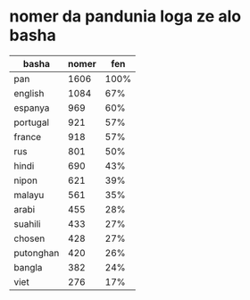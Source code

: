 # nomer da pandunia loga ze alo basha

| basha | nomer | fen |
|-------|-------|-----|
| pan | 1606 | 100% |
| english | 1084 | 67% |
| espanya | 969 | 60% |
| portugal | 921 | 57% |
| france | 918 | 57% |
| rus | 801 | 50% |
| hindi | 690 | 43% |
| nipon | 621 | 39% |
| malayu | 561 | 35% |
| arabi | 455 | 28% |
| suahili | 433 | 27% |
| chosen | 428 | 27% |
| putonghan | 420 | 26% |
| bangla | 382 | 24% |
| viet | 276 | 17% |
